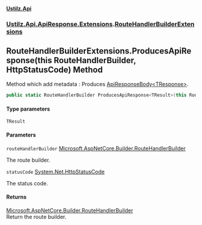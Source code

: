 #### [Ustilz.Api](index.md 'index')
### [Ustilz.Api.ApiResponse.Extensions](Ustilz.Api.ApiResponse.Extensions.md 'Ustilz.Api.ApiResponse.Extensions').[RouteHandlerBuilderExtensions](Ustilz.Api.ApiResponse.Extensions.RouteHandlerBuilderExtensions.md 'Ustilz.Api.ApiResponse.Extensions.RouteHandlerBuilderExtensions')

## RouteHandlerBuilderExtensions.ProducesApiResponse<TResult>(this RouteHandlerBuilder, HttpStatusCode) Method

Method which add metadata : Produces [ApiResponseBody&lt;TResponse&gt;](Ustilz.Api.ApiResponse.ApiResponseBody_TResponse_.md 'Ustilz.Api.ApiResponse.ApiResponseBody<TResponse>').

```csharp
public static RouteHandlerBuilder ProducesApiResponse<TResult>(this RouteHandlerBuilder routeHandlerBuilder, System.Net.HttpStatusCode statusCode);
```
#### Type parameters

<a name='Ustilz.Api.ApiResponse.Extensions.RouteHandlerBuilderExtensions.ProducesApiResponse_TResult_(thisRouteHandlerBuilder,System.Net.HttpStatusCode).TResult'></a>

`TResult`
#### Parameters

<a name='Ustilz.Api.ApiResponse.Extensions.RouteHandlerBuilderExtensions.ProducesApiResponse_TResult_(thisRouteHandlerBuilder,System.Net.HttpStatusCode).routeHandlerBuilder'></a>

`routeHandlerBuilder` [Microsoft.AspNetCore.Builder.RouteHandlerBuilder](https://docs.microsoft.com/en-us/dotnet/api/Microsoft.AspNetCore.Builder.RouteHandlerBuilder 'Microsoft.AspNetCore.Builder.RouteHandlerBuilder')

The route builder.

<a name='Ustilz.Api.ApiResponse.Extensions.RouteHandlerBuilderExtensions.ProducesApiResponse_TResult_(thisRouteHandlerBuilder,System.Net.HttpStatusCode).statusCode'></a>

`statusCode` [System.Net.HttpStatusCode](https://docs.microsoft.com/en-us/dotnet/api/System.Net.HttpStatusCode 'System.Net.HttpStatusCode')

The status code.

#### Returns
[Microsoft.AspNetCore.Builder.RouteHandlerBuilder](https://docs.microsoft.com/en-us/dotnet/api/Microsoft.AspNetCore.Builder.RouteHandlerBuilder 'Microsoft.AspNetCore.Builder.RouteHandlerBuilder')  
Return the route builder.